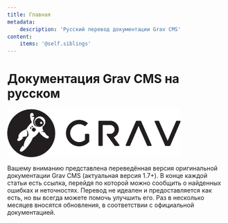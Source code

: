 ```yaml
---
title: Главная
metadata:
    description: 'Русский перевод документации Grav CMS'
content:
    items: '@self.siblings'
---
```


# Документация Grav CMS на русском

<img src="grav-logo.png" alt="Логотип Grav" width="400">

Вашему вниманию представлена переведённая версия оригинальной документации Grav CMS (актуальная версия 1.7+). В конце каждой статьи есть ссылка, перейдя по которой можно сообщить о найденных ошибках и неточностях. Перевод не идеален и предоставляется как есть, но вы всегда можете помочь улучшить его. Раз в несколько месяцев вносятся обновления, в соответствии с официальной документацией.
